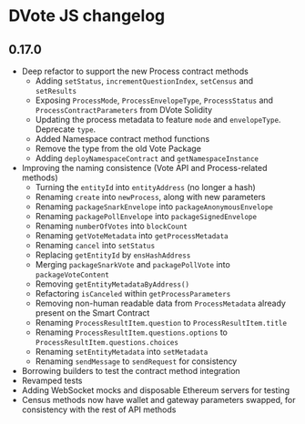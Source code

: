 # DVote JS changelog

## 0.17.0

- Deep refactor to support the new Process contract methods
    - Adding `setStatus`, `incrementQuestionIndex`, `setCensus` and `setResults`
    - Exposing `ProcessMode`, `ProcessEnvelopeType`, `ProcessStatus` and `ProcessContractParameters` from DVote Solidity
    - Updating the process metadata to feature `mode` and `envelopeType`. Deprecate `type`.
    - Added Namespace contract method functions
    - Remove the type from the old Vote Package
    - Adding `deployNamespaceContract` and `getNamespaceInstance`
- Improving the naming consistence (Vote API and Process-related methods)
    - Turning the `entityId` into `entityAddress` (no longer a hash)
    - Renaming `create` into `newProcess`, along with new parameters
    - Renaming `packageSnarkEnvelope` into `packageAnonymousEnvelope`
    - Renaming `packagePollEnvelope` into `packageSignedEnvelope`
    - Renaming `numberOfVotes` into `blockCount`
    - Renaming `getVoteMetadata` into `getProcessMetadata`
    - Renaming `cancel` into `setStatus`
    - Replacing `getEntityId` by `ensHashAddress`
    - Merging `packageSnarkVote` and `packagePollVote` into `packageVoteContent`
    - Removing `getEntityMetadataByAddress()`
    - Refactoring `isCanceled` within `getProcessParameters`
    - Removing non-human readable data from `ProcessMetadata` already present on the Smart Contract
    - Renaming `ProcessResultItem.question` to `ProcessResultItem.title`
    - Renaming `ProcessResultItem.questions.options` to `ProcessResultItem.questions.choices`
    - Renaming `setEntityMetadata` into `setMetadata`
    - Renaming `sendMessage` to `sendRequest` for consistency
- Borrowing builders to test the contract method integration
- Revamped tests
- Adding WebSocket mocks and disposable Ethereum servers for testing
- Census methods now have wallet and gateway parameters swapped, for consistency with the rest of API methods
